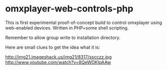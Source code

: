 omxplayer-web-controls-php
==========================
This is first experimental proof-of-concept build to control omxplayer using web-enabled devices.
Written in PHP+some shell scripting.

Remember to allow group write to installation directory.

Here are small clues to get the idea what it is:

http://img21.imageshack.us/img21/8317/sscczz.jpg
http://www.youtube.com/watch?v=8QeWDKIpAAw
